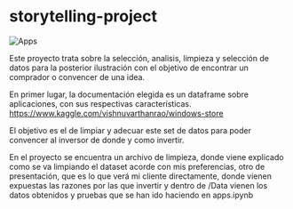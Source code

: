 # storytelling-project
![Apps](https://cronicaglobal.elespanol.com/uploads/s1/87/74/31/3/europapress-2722053-aplicaciones-telefono-movil_11_1000x528.jpeg)

Este proyecto trata sobre la selección, analisis, limpieza y selección de datos para la posterior ilustración con el objetivo de encontrar un comprador o convencer de una idea.

En primer lugar, la documentación elegida es un dataframe sobre aplicaciones, con sus respectivas características. 
https://www.kaggle.com/vishnuvarthanrao/windows-store

El objetivo es el de limpiar y adecuar este set de datos para poder convencer al inversor de donde y como invertir.

En el proyecto se encuentra un archivo de limpieza, donde viene explicado como se va limpiando el dataset acorde con mis preferencias, otro de presentación, que es lo que verá mi cliente directamente, donde vienen expuestas las razones por las que invertir y dentro de /Data vienen los datos obtenidos y pruebas que se han ido haciendo en apps.ipynb
